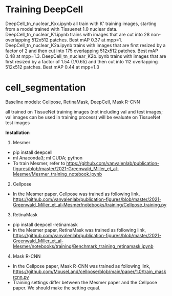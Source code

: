 # Training DeepCell
DeepCell_tn_nuclear_Kxx.ipynb all train with K' training images, starting from a model trained with Tissuenet 1.0 nuclear data.
DeepCell_tn_nuclear_K1.ipynb trains with images that are cut into 28 non-overlapping 512x512 patches. Best mAP 0.37 at mpp=1.
DeepCell_tn_nuclear_K2a.ipynb trains with images that are first resized by a factor of 2 and then cut into 175 overlapping 512x512 patches. Best mAP 0.48 at mpp=1.3.
DeepCell_tn_nuclear_K2b.ipynb trains with images that are first resized by a factor of 1.54 (1/0.65) and then cut into 112 overlapping 512x512 patches. Best mAP 0.44 at mpp=1.3





# cell_segmentation

Baseline models: Cellpose, RetinaMask, DeepCell, Mask R-CNN

all trained on TissueNet training images (not including val and test images; val images can be used in training process) 
will be evaluate on TissueNet test images



**Installation**

1. Mesmer
- pip install deepcell
- ml Anaconda3; ml CUDA; python 
- To train Mesmer, refer to https://github.com/vanvalenlab/publication-figures/blob/master/2021-Greenwald_Miller_et_al-Mesmer/Mesmer_training_notebook.ipynb

2. Cellpose
- In the Mesmer paper, Cellpose was trained as following link, https://github.com/vanvalenlab/publication-figures/blob/master/2021-Greenwald_Miller_et_al-Mesmer/notebooks/training/Cellpose_training.py

3. RetinaMask
- pip install deepcell-retinamask
- In the Mesmer paper, RetinaMask was trained as following link, https://github.com/vanvalenlab/publication-figures/blob/master/2021-Greenwald_Miller_et_al-Mesmer/notebooks/training/Benchmark_training_retinamask.ipynb

4. Mask R-CNN
- In the Cellpose paper, Mask R-CNN was trained as following link, https://github.com/MouseLand/cellpose/blob/main/paper/1.0/train_maskrcnn.py
- Training settings differ between the Mesmer paper and the Cellpose paper. We should make the setting equal.
